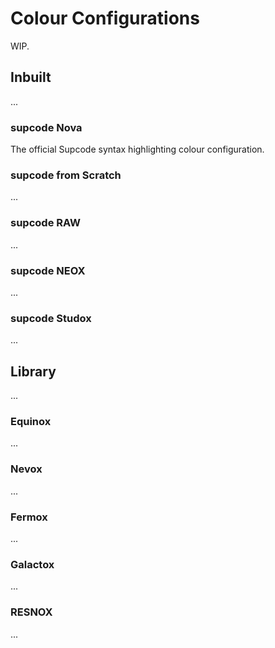 # Colour Configurations

WIP.

## Inbuilt

...

### supcode Nova

The official Supcode syntax highlighting colour configuration.

### supcode from Scratch

...

### supcode RAW

...

### supcode NEOX

...

### supcode Studox

...

## Library

...

### Equinox

...

### Nevox

...

### Fermox

...

### Galactox

...

### RESNOX

...
